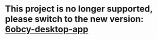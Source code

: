 # This project is no longer supported, please switch to the new version: [6obcy-desktop-app](https://github.com/skorotkiewicz/6obcy-desktop-app)
